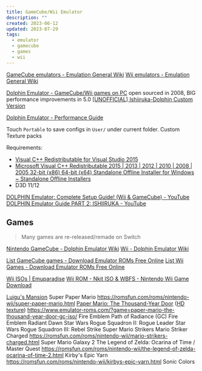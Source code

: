 ```yaml
---
title: GameCube/Wii Emulator
description: ""
created: 2023-06-12
updated: 2023-07-29
tags:
  - emulator
  - gamecube
  - games
  - wii
---
```


[GameCube emulators - Emulation General Wiki](https://emulation.gametechwiki.com/index.php/GameCube_emulators)
[Wii emulators - Emulation General Wiki](https://emulation.gametechwiki.com/index.php/Wii_emulators)

[Dolphin Emulator - GameCube/Wii games on PC](https://dolphin-emu.org/) open sourced in 2008, BIG performance improvements in 5.0
[[UNOFFICIAL] Ishiiruka-Dolphin Custom Version](https://forums.dolphin-emu.org/Thread-unofficial-ishiiruka-dolphin-custom-version)

[Dolphin Emulator - Performance Guide](https://dolphin-emu.org/docs/guides/performance-guide/)

Touch `Portable` to save configs in `User/` under current folder.
Custom Texture packs

Requirements:

- [Visual C++ Redistributable for Visual Studio 2015](https://www.microsoft.com/en-us/download/details.aspx?id=48145)
- [Microsoft Visual C++ Redistributable 2015 | 2013 | 2012 | 2010 | 2008 | 2005 32-bit (x86) 64-bit (x64) Standalone Offline Installer for Windows ~ Standalone Offline Installers](http://www.standaloneofflineinstallers.com/2015/12/Microsoft-Visual-C-Redistributable-2015-2013-2012-2010-2008-2005-32-bit-x86-64-bit-x64-Standalone-Offline-Installer-for-Windows.html)
- D3D 11/12

[DOLPHIN Emulator: Complete Setup Guide! (Wii & GameCube) - YouTube](https://www.youtube.com/watch?v=aHZk7BKxSBs)
[DOLPHIN Emulator Guide PART 2: ISHIIRUKA - YouTube](https://www.youtube.com/watch?v=V0cKR6iFaQY)

## Games

> Many games are re-released/remade on Switch

[Nintendo GameCube - Dolphin Emulator Wiki](https://wiki.dolphin-emu.org/index.php?title=Nintendo_GameCube)
[Wii - Dolphin Emulator Wiki](https://wiki.dolphin-emu.org/index.php?title=Wii)

[List GameCube games - Download Emulator ROMs Free Online](https://www.emulator-roms.com/?list=list-gamecube-games/)
[List Wii Games - Download Emulator ROMs Free Online](https://www.emulator-roms.com/?list=list-wii-games/)

[Wii ISOs | Emuparadise](https://www.emuparadise.me/Nintendo_Wii_ISOs/68)
[Wii ROM - Nkit ISO & WBFS - Nintendo Wii Game Download](https://romsfun.com/roms/nintendo-wii)

[Luigu's Mansion](https://wiki.dolphin-emu.org/index.php?title=Luigi%27s_Mansion)
Super Paper Mario https://romsfun.com/roms/nintendo-wii/super-paper-mario.html
[Paper Mario: The Thousand-Year Door](https://wiki.dolphin-emu.org/index.php?title=Paper_Mario:_The_Thousand-Year_Door) ([HD texture](https://forums.dolphin-emu.org/Thread-paper-mario-ttyd-hd-texture-pack-v1-1-june-30-2017)) https://www.emulator-roms.com/?game=paper-mario-the-thousand-year-door-gc-iso/
Fire Emblem Path of Radiance (GC)
Fire Emblem Radiant Dawn
Star Wars Rogue Squadron II: Rogue Leader
Star Wars Rogue Squadron III: Rebel Strike
Super Mario Strikers
Mario Striker Charged https://romsfun.com/roms/nintendo-wii/mario-strikers-charged.html
Super Mario Galaxy 2
The Legend of Zelda: Ocarina of Time / Master Quest https://romsfun.com/roms/nintendo-wii/the-legend-of-zelda-ocarina-of-time-2.html
Kirby's Epic Yarn https://romsfun.com/roms/nintendo-wii/kirbys-epic-yarn.html
Sonic Colors
